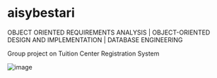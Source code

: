 # aisybestari

OBJECT ORIENTED REQUIREMENTS ANALYSIS | OBJECT-ORIENTED DESIGN AND IMPLEMENTATION | DATABASE ENGINEERING

Group project on Tuition Center Registration System 

![image](https://user-images.githubusercontent.com/96141942/182679413-c4d883d1-ed8a-4f2d-a3f4-edd87bf8098e.png)
